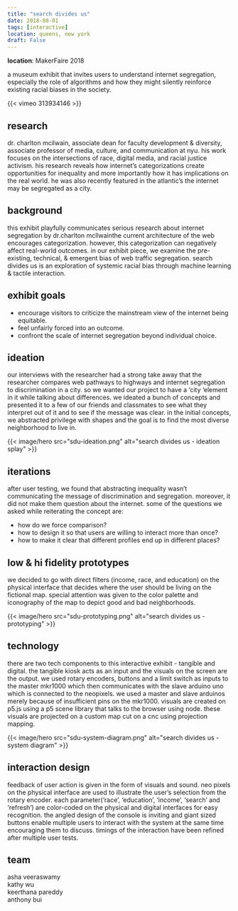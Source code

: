 ```yaml
---
title: "search divides us"
date: 2018-08-01
tags: [interactive]
location: queens, new york
draft: False
---
```


**location**: MakerFaire 2018

a museum exhibit that invites users to understand internet segregation, especially the role of algorithms and how they might silently reinforce existing racial biases in the society.

{{< vimeo 313934146 >}}

## research

dr. charlton mcilwain, associate dean for faculty development & diversity, associate professor of media, culture, and communication at nyu. his work focuses on the intersections of race, digital media, and racial justice activism. his research reveals how internet’s categorizations create opportunities for inequality and more importantly how it has implications on the real world. he was also recently featured in the atlantic’s the internet may be segregated as a city.

## background

this exhibit playfully communicates serious research about internet segregation by dr.charlton mcllwainthe current architecture of the web encourages categorization. however, this categorization can negatively affect real-world outcomes. in our exhibit piece, we examine the pre-existing, technical, & emergent bias of web traffic segregation. search divides us is an exploration of systemic racial bias through machine learning & tactile interaction.

## exhibit goals

- encourage visitors to criticize the mainstream view of the internet being equitable.
- feel unfairly forced into an outcome.
- confront the scale of internet segregation beyond individual choice.

## ideation

our interviews with the researcher had a strong take away that the researcher compares web pathways to highways and internet segregation to discrimination in a city. so we wanted our project to have a ‘city ‘element in it while talking about differences. we ideated a bunch of concepts and presented it to a few of our friends and classmates to see what they interpret out of it and to see if the message was clear. in the initial concepts, we abstracted privilege with shapes and the goal is to find the most diverse neighborhood to live in.

{{< image/hero src="sdu-ideation.png" alt="search divides us - ideation splay" >}}

## iterations

after user testing, we found that abstracting inequality wasn’t communicating the message of discrimination and segregation. moreover, it did not make them question about the internet. some of the questions we asked while reiterating the concept are: 

- how do we force comparison? 
- how to design it so that users are willing to interact more than once? 
- how to make it clear that different profiles end up in different places?

## low & hi fidelity prototypes

we decided to go with direct filters (income, race, and education) on the physical interface that decides where the user should be living on the fictional map. special attention was given to the color palette and iconography of the map to depict good and bad neighborhoods.

{{< image/hero src="sdu-prototyping.png" alt="search divides us - prototyping" >}}

## technology

there are two tech components to this interactive exhibit - tangible and digital. the tangible kiosk acts as an input and the visuals on the screen are the output. we used rotary encoders, buttons and a limit switch as inputs to the master mkr1000 which then communicates with the slave arduino uno which is connected to the neopixels. we used a master and slave arduinos merely because of insufficient pins on the mkr1000. visuals are created on p5.js using a p5 scene library that talks to the browser using node. these visuals are projected on a custom map cut on a cnc using projection mapping.

{{< image/hero src="sdu-system-diagram.png" alt="search divides us - system diagram" >}}

## interaction design
feedback of user action is given in the form of visuals and sound. neo pixels on the physical interface are used to illustrate the user’s selection from the rotary encoder. each parameter(‘race’, ‘education’, ‘income’, ‘search’ and ‘refresh’) are color-coded on the physical and digital interfaces for easy recognition. the angled design of the console is inviting and giant sized buttons enable multiple users to interact with the system at the same time encouraging them to discuss. timings of the interaction have been refined after multiple user tests.

## team

asha veeraswamy\
kathy wu\
keerthana pareddy\
anthony bui
